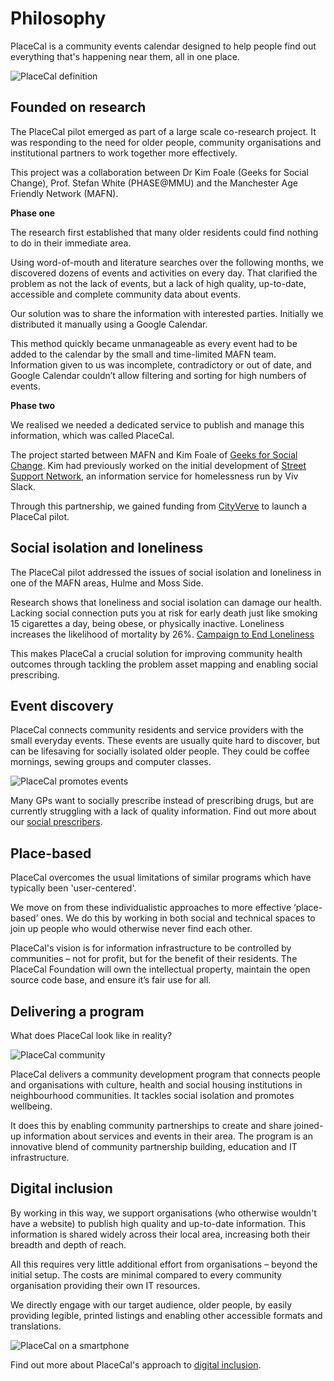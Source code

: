 # Philosophy

PlaceCal is a community events calendar designed to help people find out everything that's happening near them, all in one place.

![PlaceCal definition](https://raw.githubusercontent.com/geeksforsocialchange/PlaceCal-Handbook/master/assets/placecal-definition.png)

## Founded on research

The PlaceCal pilot emerged as part of a large scale co-research project. It was responding to the need for older people, community organisations and institutional partners to work together more effectively.

This project was a collaboration between Dr Kim Foale (Geeks for Social Change), Prof. Stefan White (PHASE@MMU) and the Manchester Age Friendly Network (MAFN).

**Phase one**

The research first established that many older residents could find nothing to do in their immediate area.

Using word-of-mouth and literature searches over the following months, we discovered dozens of events and activities on every day. That clarified the problem as not the lack of events, but a lack of high quality, up-to-date, accessible and complete community data about events.

Our solution was to share the information with interested parties. Initially we distributed it manually using a Google Calendar.

This method quickly became unmanageable as every event had to be added to the calendar by the small and time-limited MAFN team. Information given to us was incomplete, contradictory or out of date, and Google Calendar couldn’t allow filtering and sorting for high numbers of events.

**Phase two**

We realised we needed a dedicated service to publish and manage this information, which was called PlaceCal.

The project started between MAFN and Kim Foale of [Geeks for Social Change](http://gfsc.studio/). Kim had previously worked on the initial development of [Street Support Network](https://streetsupport.net/), an information service for homelessness run by Viv Slack.

Through this partnership, we gained funding from [CityVerve](https://cityverve.org.uk/) to launch a PlaceCal pilot.

## Social isolation and loneliness

The PlaceCal pilot addressed the issues of social isolation and loneliness in one of the MAFN areas, Hulme and Moss Side.

Research shows that loneliness and social isolation can damage our health. Lacking social connection puts you at risk for early death just like smoking 15 cigarettes a day, being obese, or physically inactive. Loneliness increases the likelihood of mortality by 26%. [Campaign to End Loneliness](https://www.campaigntoendloneliness.org/loneliness-research/)

This makes PlaceCal a crucial solution for improving community health outcomes through tackling the problem asset mapping and enabling social prescribing.

## Event discovery

PlaceCal connects community residents and service providers with the small everyday events. These events are usually quite hard to discover, but can be lifesaving for socially isolated older people. They could be coffee mornings, sewing groups and computer classes.

![PlaceCal promotes events](https://raw.githubusercontent.com/geeksforsocialchange/PlaceCal-Handbook/master/assets/placecal-explanation.png)

Many GPs want to socially prescribe instead of prescribing drugs, but are currently struggling with a lack of quality information. Find out more about our [social prescribers](/introduction/who-is-using-placecal.md).

## Place-based

PlaceCal overcomes the usual limitations of similar programs which have typically been 'user-centered'.

We move on from these individualistic approaches to more effective ‘place-based’ ones. We do this by working in both social and technical spaces to join up people who would otherwise never find each other.

PlaceCal's vision is for information infrastructure to be controlled by communities – not for profit, but for the benefit of their residents. The PlaceCal Foundation will own the intellectual property, maintain the open source code base, and ensure it’s fair use for all.

## Delivering a program

What does PlaceCal look like in reality?

![PlaceCal community](https://raw.githubusercontent.com/geeksforsocialchange/PlaceCal-Handbook/master/assets/what-is-placecal-community.png)

PlaceCal delivers a community development program that connects people and organisations with culture, health and social housing institutions in neighbourhood communities. It tackles social isolation and promotes wellbeing.

It does this by enabling community partnerships to create and share joined-up information about services and events in their area. The program is an innovative blend of community partnership building, education and IT infrastructure.

## Digital inclusion

By working in this way, we support organisations (who otherwise wouldn't have a website) to publish high quality and up-to-date information. This information is shared widely across their local area, increasing both their breadth and depth of reach.

All this requires very little additional effort from organisations – beyond the initial setup. The costs are minimal compared to every community organisation providing their own IT resources.

We directly engage with our target audience, older people, by easily providing legible, printed listings and enabling other accessible formats and translations.

![PlaceCal on a smartphone](https://raw.githubusercontent.com/geeksforsocialchange/PlaceCal-Handbook/master/assets/placecal-displaying-smartphone.png)

Find out more about PlaceCal's approach to [digital inclusion](/commissioners/digital-inclusion.md).
